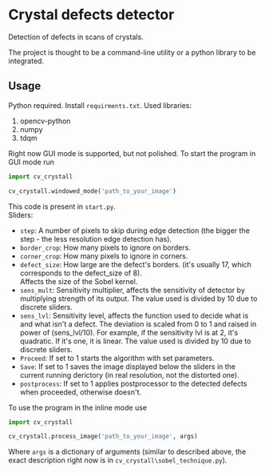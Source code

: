 # Crystal defects detector

Detection of defects in scans of crystals.

The project is thought to be a command-line utility 
or a python library to be integrated.
## Usage  

Python required. Install ``requirments.txt``. Used libraries:  

1. opencv-python
2. numpy
3. tdqm  

Right now GUI mode is supported, but not polished. 
To start the program in GUI mode run  
```python
import cv_crystall

cv_crystall.windowed_mode('path_to_your_image')
```
This code is present in ``start.py``.  
Sliders:
- ``step``: A number of pixels to skip during edge detection 
(the bigger the step - the less resolution edge detection has).
- ``border_crop``: How many pixels to ignore on borders.
- ``corner_crop``: How many pixels to ignore in corners.
- ``defect_size``: How large are the defect's borders.
(it's usually 17, which corresponds to the defect_size of 8).  
Affects the size of the Sobel kernel.
- ``sens_mult``: Sensitivity multiplier, 
affects the sensitivity of detector by multiplying strength of its output.
The value used is divided by 10 due to discrete sliders.
- ``sens_lvl``: Sensitivity level, affects the function used to decide what is 
and what isn't a defect. The deviation is scaled from 0 to 1 and raised in power of (sens_lvl/10). For example, if the sensitivity lvl is at 2, it's quadratic. 
If it's one, it is linear. The value used is divided by 10 due to discrete sliders.
- ``Proceed``: If set to 1 starts the algorithm with set parameters.
- ``Save``: If set to 1 saves the image displayed below the sliders in the current running derictory (in real resolution, not the distorted one).
- ``postprocess``: If set to 1 applies postprocessor to the detected defects when proceeded, 
otherwise doesn't.

To use the program in the inline mode use
```python
import cv_crystall

cv_crystall.process_image('path_to_your_image', args)
```
Where ``args`` is a dictionary of arguments (similar to described above, the exact description right 
now is in ``cv_crystall\sobel_technique.py``).
